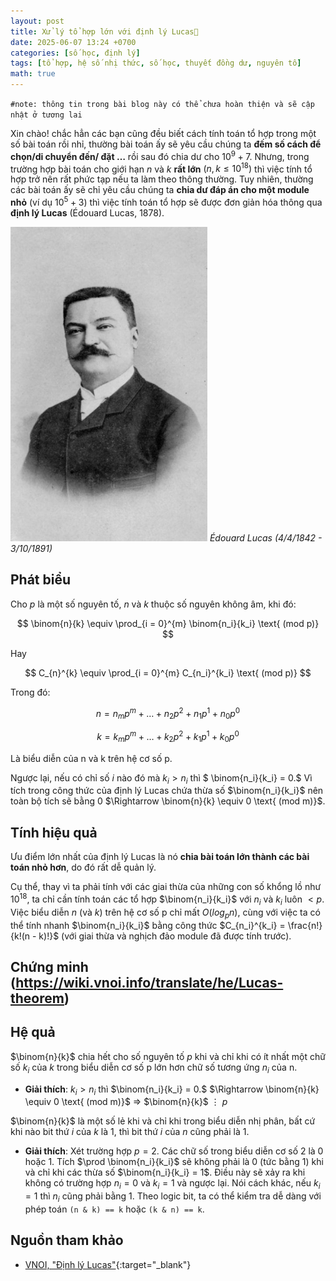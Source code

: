 ```yaml
---
layout: post
title: Xử lý tổ hợp lớn với định lý Lucas🚀
date: 2025-06-07 13:24 +0700
categories: [số học, định lý]
tags: [tổ hợp, hệ số nhị thức, số học, thuyết đồng dư, nguyên tố]
math: true
---
```


`#note: thông tin trong bài blog này có thể chưa hoàn thiện và sẽ cập nhật ở tương lai`

Xin chào! chắc hẳn các bạn cũng đều biết cách tính toán tổ hợp trong một số bài toán rồi nhỉ, thường bài toán ấy sẽ yêu cầu chúng ta <b>đếm số cách để chọn/di chuyển đến/ đặt $\dots$</b> rồi sau đó chia dư cho $10^9 + 7$. Nhưng, trong trường hợp bài toán cho giới hạn $n$ và $k$ <b>rất lớn</b> $(n, k \leq10^{18})$ thì việc tính tổ hợp trở nên rất phức tạp nếu ta làm theo thông thường. Tuy nhiên, thường các bài toán ấy sẽ chỉ yêu cầu chúng ta <b>chia dư đáp án cho một module nhỏ</b> (ví dụ $10^5 + 3$) thì việc tính toán tổ hợp sẽ được đơn giản hóa thông qua <b>định lý Lucas</b> (Édouard Lucas, 1878).

![Édouard Lucas](/assets/img/Elucas.png)
_Édouard Lucas (4/4/1842 - 3/10/1891)_

## Phát biểu

Cho $p$ là một số nguyên tố, $n$ và $k$ thuộc số nguyên không âm, khi đó:

$$
 \binom{n}{k} \equiv \prod_{i = 0}^{m} \binom{n_i}{k_i}  \text{     (mod p)}
$$

Hay

$$
 C_{n}^{k} \equiv \prod_{i = 0}^{m} C_{n_i}^{k_i}  \text{     (mod p)}
$$

Trong đó:

$$ n = n_mp^m + \dots + n_2p^2 + n_1p^1 + n_0p^0 $$ 

$$ k = k_mp^m + \dots + k_2p^2 + k_1p^1 + k_0p^0 $$ 

Là biểu diễn của n và k trên hệ cơ số p.

Ngược lại, nếu có chỉ số $i$ nào đó mà $k_i > n_i$ thì $ \binom{n_i}{k_i} = 0.$ Vì tích trong công thức của định lý Lucas chứa thừa số $\binom{n_i}{k_i}$ nên toàn bộ tích sẽ bằng $0$ $\Rightarrow \binom{n}{k} \equiv 0 \text{ (mod m)}$.

## Tính hiệu quả

Ưu điểm lớn nhất của định lý Lucas là nó <b>chia bài toán lớn thành các bài toán nhỏ hơn</b>, do đó rất dễ quản lý.

Cụ thể, thay vì ta phải tính với các giai thừa của những con số khổng lồ như $10^{18}$, ta chỉ cần tính toán các tổ hợp $\binom{n_i}{k_i}$ với $n_i$ và $k_i$ luôn $< p$. Việc biểu diễn $n$ (và $k$) trên hệ cơ số p chỉ mất $O(log_pn)$, cùng với việc ta có thể tính nhanh $\binom{n_i}{k_i}$ bằng công thức $C_{n_i}^{k_i} = \frac{n!}{k!(n - k)!}$ (với giai thừa và nghịch đảo module đã được tính trước).

## Chứng minh (<https://wiki.vnoi.info/translate/he/Lucas-theorem>)

## Hệ quả

$\binom{n}{k}$ chia hết cho số nguyên tố $p$ khi và chỉ khi có ít nhất một chữ số $k_i$ của $k$ trong biểu diễn cơ số p lớn hơn chữ số tương ứng $n_i$ của n.

- <b>Giải thích</b>: $k_i > n_i$ thì $\binom{n_i}{k_i} = 0.$ $\Rightarrow  \binom{n}{k} \equiv 0 \text{ (mod m)}$ $\Rightarrow$ $\binom{n}{k}$ $\vdots$    $p$

$\binom{n}{k}$ là một số lẻ khi và chỉ khi trong biểu diễn nhị phân, bất cứ khi nào bit thứ $i$ của $k$ là $1$, thì bit thứ $i$ của $n$ cũng phải là $1$.

- <b>Giải thích</b>: Xét trường hợp $p = 2$. Các chữ số trong biểu diễn cơ số 2 là 0 hoặc 1. Tích $\prod \binom{n_i}{k_i}$ sẽ không phải là 0 (tức bằng 1) khi và chỉ khi các thừa số $\binom{n_i}{k_i} = 1$. Điều này sẽ xảy ra khi không có trường hợp $n_i = 0$ và $k_i = 1$ và ngược lại. Nói cách khác, nếu $k_i = 1$ thì $n_i$ cũng phải bằng 1. Theo logic bit, ta có thể kiểm tra dễ dàng với phép toán `(n & k) == k` hoặc `(k & n) == k`.

## Nguồn tham khảo
- [VNOI, "Định lý Lucas"](https://wiki.vnoi.info/translate/he/Lucas-theorem){:target="_blank"}